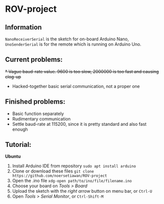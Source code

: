 # ROV-project

## Information
`NanoReceiverSerial` is the sketch for on-board Arduino Nano, `UnoSenderSerial` is for the remote which is running on Arduino Uno.

## Current problems:
~~* Vague baud-rate value. 9600 is too slow, 2000000 is too fast and causing clog-up~~
* Hacked-together basic serial communication, not a proper one

## Finished problems:
* Basic function separately
* Rudimentary communication
* Settle baud-rate at 115200, since it is pretty standard and also fast enough
 
## Tutorial:
**Ubuntu**
1. Install Arduino IDE from repository
   `sudo apt install arduino`
2. Clone or download these files
   `git clone https://github.com/noersetiawan/ROV-project`
3. Open the .ino file
   `xdg-open path/to/ino/file/filename.ino`
4. Choose your board on *Tools > Board*
5. Upload the sketch with the *right arrow* button on menu bar, or `Ctrl-U`
6. Open *Tools > Serial Monitor*, or `Ctrl-Shift-M`
